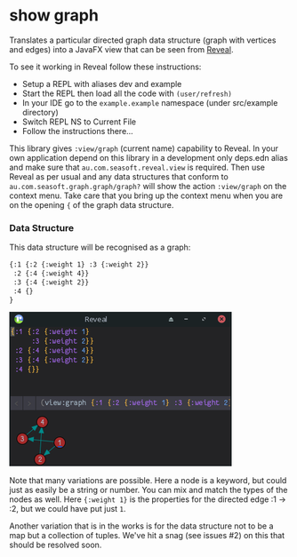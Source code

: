 # show graph
Translates a particular directed graph data structure (graph with vertices and edges) into a JavaFX view that can
be seen from [Reveal](https://vlaaad.github.io/reveal/).

To see it working in Reveal follow these instructions:
- Setup a REPL with aliases dev and example
- Start the REPL then load all the code with `(user/refresh)`
- In your IDE go to the `example.example` namespace (under src/example directory)
- Switch REPL NS to Current File
- Follow the instructions there...

This library gives `:view/graph` (current name) capability to Reveal. In your own application depend on this library 
in a development only deps.edn alias and make sure that `au.com.seasoft.reveal.view` is required. Then use Reveal 
as per usual and any data structures that conform to `au.com.seasoft.graph.graph/graph?` will show the action 
`:view/graph` on the context menu. Take care that you bring up the context menu when you are on the opening `{` 
of the graph data structure.

### Data Structure

This data structure will be recognised as a graph:

```
{:1 {:2 {:weight 1} :3 {:weight 2}}
 :2 {:4 {:weight 4}}
 :3 {:4 {:weight 2}}
 :4 {}
}
```
![displayed graph](reveal_with_graph.png?raw=true)

Note that many variations are possible. Here a node is a keyword, but could just as easily be a string or number.
You can mix and match the types of the nodes as well. Here `{:weight 1}` is the properties for the directed edge
:1 -> :2, but we could have put just `1`.

Another variation that is in the works is for the data structure not to be a map but a collection of tuples. We've
hit a snag (see issues #2) on this that should be resolved soon.  